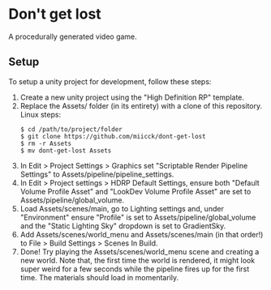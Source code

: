 # Don't get lost
A procedurally generated video game.
## Setup
To setup a unity project for development, follow these steps:
1. Create a new unity project using the "High Definition RP" template.
2. Replace the Assets/ folder (in its entirety) with a clone of this repository. <br>
    Linux steps:
    ~~~~
    $ cd /path/to/project/folder
    $ git clone https://github.com/miicck/dont-get-lost
    $ rm -r Assets
    $ mv dont-get-lost Assets
    ~~~~
3. In Edit > Project Settings > Graphics set "Scriptable Render Pipeline Settings" to Assets/pipeline/pipeline_settings.
4. In Edit > Project settings > HDRP Default Settings, ensure both "Default Volume Profile Asset" 
and "LookDev Volume Profile Asset" are set to Assets/pipeline/global_volume.
5. Load Assets/scenes/main, go to Lighting settings and, under "Environment" ensure "Profile" is set to 
Assets/pipeline/global_volume and the "Static Lighting Sky" dropdown is set to GradientSky.
6. Add Assets/scenes/world_menu and Assets/scenes/main (in that order!) to File > Build Settings > Scenes In Build.
7. Done! Try playing the Assets/scenes/world_menu scene and creating a new world. Note that, the first time 
the world is rendered, it might look super weird for a few seconds while the pipeline fires up for the first time. 
The materials should load in momentarily.
